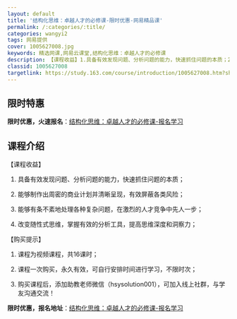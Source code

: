 ```yaml
---
layout: default
title: '结构化思维：卓越人才的必修课-限时优惠-网易精品课'
permalink: /:categories/:title/
categories: wangyi2
tags: 网易提供
cover: 1005627008.jpg
keywords: 精选网课,网易云课堂,结构化思维：卓越人才的必修课
description: 【课程收益】1.具备有效发现问题、分析问题的能力，快速抓住问题的本质；2.能够制作出周密的商业计划并清晰呈现，有效屏蔽各
classid: 1005627008
targetlink: https://study.163.com/course/introduction/1005627008.htm?share=1&shareId=1025206652&utm_campaign=share&utm_medium=iphoneShare&utm_source=&utm_u=1025206652
---
```


## 限时特惠

**限时优惠，火速报名**：[结构化思维：卓越人才的必修课-报名学习](https://study.163.com/course/introduction/1005627008.htm?share=1&shareId=1025206652&utm_campaign=share&utm_medium=iphoneShare&utm_source=&utm_u=1025206652)

## 课程介绍

【课程收益】

1. 具备有效发现问题、分析问题的能力，快速抓住问题的本质；

2. 能够制作出周密的商业计划并清晰呈现，有效屏蔽各类风险；

3. 能够有条不紊地处理各种复杂问题，在激烈的人才竞争中先人一步；

4. 改变随性式思维，掌握有效的分析工具，提高思维深度和洞察力；



【购买提示】

1. 课程为视频课程，共16课时；

2. 课程一次购买，永久有效，可自行安排时间进行学习，不限时次；

3. 购买课程后，添加助教老师微信（hsysolution001），可加入线上社群，与学友沟通交流！

**限时优惠，报名地址**：[结构化思维：卓越人才的必修课-报名学习](https://study.163.com/course/introduction/1005627008.htm?share=1&shareId=1025206652&utm_campaign=share&utm_medium=iphoneShare&utm_source=&utm_u=1025206652)

